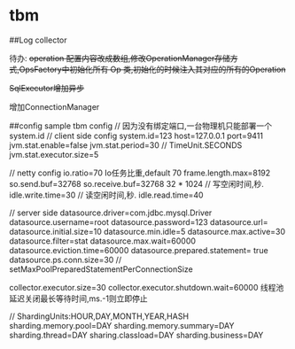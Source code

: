# tbm
##Log collector

待办: 
   ~~operation 配置内容改成数组,修改OperationManager存储方式,OpsFactory中初始化所有 Op 类,初始化的时候注入其对应的所有的Operation~~

   ~~SqlExecutor增加异步~~

   增加ConnectionManager



##config sample
tbm config
// 因为没有绑定端口,一台物理机只能部署一个system.id
// client  side config
system.id=123
host=127.0.0.1
port=9411
jvm.stat.enable=false
jvm.stat.period=30 // TimeUnit.SECONDS
jvm.stat.executor.size=5

//  netty config
io.ratio=70  Io任务比重,default 70
frame.length.max=8192
so.send.buf=32768
so.receive.buf=32768   32 * 1024
// 写空闲时间,秒.
idle.write.time=30
// 读空闲时间,秒.
idle.read.time=40

// server side
datasource.driver=com.jdbc.mysql.Driver
datasource.username=root
datasource.password=123
datasource.url=
datasource.initial.size=10
datasource.min.idle=5
datasource.max.active=30
datasource.filter=stat
datasource.max.wait=60000
datasource.eviction.time=60000
datasource.prepared.statement= true
datasource.ps.conn.size=30 // setMaxPoolPreparedStatementPerConnectionSize

collector.executor.size=30
collector.executor.shutdown.wait=60000   线程池延迟关闭最长等待时间,ms.-1则立即停止

// ShardingUnits:HOUR,DAY,MONTH,YEAR,HASH
sharding.memory.pool=DAY
sharding.memory.summary=DAY
sharding.thread=DAY
sharing.classload=DAY
sharding.business=DAY
